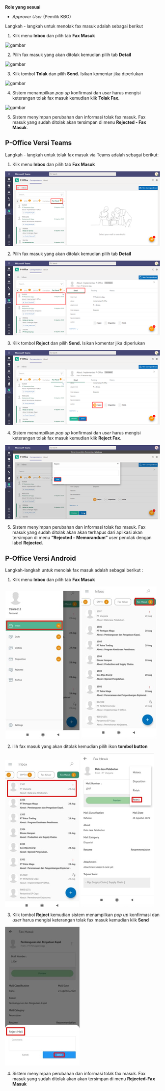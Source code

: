 **Role yang sesuai**

- *Approver User* (Pemilik KBO)

Langkah - langkah untuk menolak fax masuk adalah sebagai berikut

1. Klik menu **Inbox** dan pilih tab **Fax Masuk**

![gambar](SC_FaxMasuk/FM15.png)

2. Pilih fax masuk yang akan ditolak kemudian pilih tab **Detail**

![gambar](SC_FaxMasuk/FM16.png)

3. Klik tombol **Tolak** dan pilih **Send.** Isikan komentar jika diperlukan

![gambar](SC_FaxMasuk/FM17.png)

4. Sistem menampilkan *pop up* konfirmasi dan *user* harus mengisi keterangan tolak fax masuk kemudian klik **Tolak Fax**.

![gambar](SC_FaxMasuk/FM18.png)

5. Sistem menyimpan perubahan dan informasi tolak fax masuk. Fax masuk yang sudah ditolak akan tersimpan di menu **Rejected - Fax Masuk**.

## **P-Office Versi Teams**

Langkah - langkah untuk tolak fax masuk via Teams adalah sebagai berikut:

1. Klik menu **Inbox** dan pilih tab **Fax Masuk**

![gambar](FaxMasuk/FM_Teams/FM15.png)

2. Pilih fax masuk yang akan ditolak kemudian pilih tab **Detail**

![gambar](FaxMasuk/FM_Teams/FM16.png)

3. Klik tombol **Reject** dan pilih **Send.** Isikan komentar jika diperlukan

![gambar](FaxMasuk/FM_Teams/FM17.png)

4. Sistem menampilkan *pop up* konfirmasi dan *user* harus mengisi keterangan tolak fax masuk kemudian klik **Reject Fax**.

![gambar](FaxMasuk/FM_Teams/FM18.png)

5.	Sistem menyimpan perubahan dan informasi tolak fax masuk. Fax masuk yang sudah ditolak akan akan terhapus dari aplikasi akan tersimpan di menu **“Rejected – Memorandum”** user penolak dengan label **Rejected**.


## **P-Office Versi Android**

Langkah-langkah untuk menolak fax masuk adalah sebagai berikut :

1. Klik menu **Inbox** dan pilih tab **Fax Masuk**

![gambar](Faxmasuk/FM_Android/TolakFM/A01.jpg) ![gambar](Faxmasuk/FM_Android/TolakFM/A02.jpg)

2. ilih fax masuk yang akan ditolak kemudian pilih ikon **tombol button**

![gambar](Faxmasuk/FM_Android/TolakFM/A03.jpg) ![gambar](Faxmasuk/FM_Android/TolakFM/A04.jpg)

3. Klik tombol **Reject** kemudian sistem menampilkan _pop up_ konfirmasi dan _user_ harus mengisi keterangan tolak fax masuk kemudian klik **Send**

![gambar](Faxmasuk/FM_Android/TolakFM/A05.jpg)

4. Sistem menyimpan perubahan dan informasi tolak fax masuk. Fax masuk yang sudah ditolak akan akan tersimpan di menu **Rejected-Fax Masuk**
